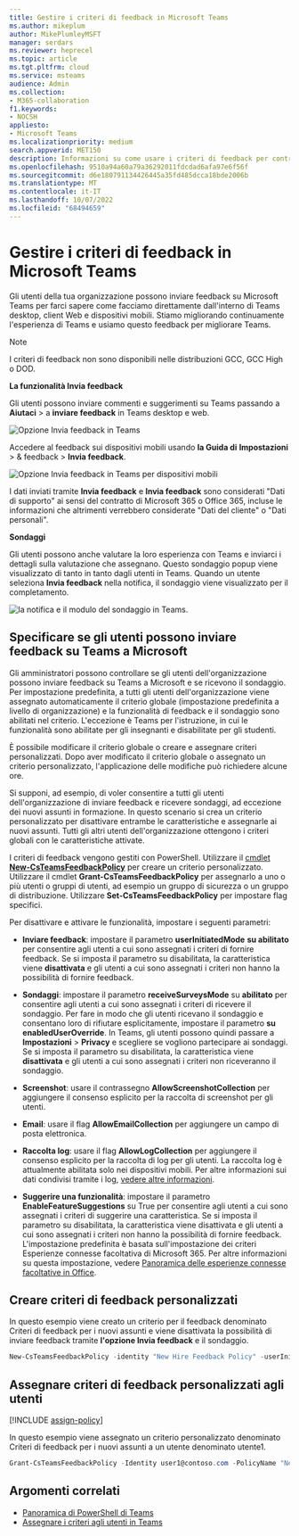 ```yaml
---
title: Gestire i criteri di feedback in Microsoft Teams
ms.author: mikeplum
author: MikePlumleyMSFT
manager: serdars
ms.reviewer: heprecel
ms.topic: article
ms.tgt.pltfrm: cloud
ms.service: msteams
audience: Admin
ms.collection:
- M365-collaboration
f1.keywords:
- NOCSH
appliesto:
- Microsoft Teams
ms.localizationpriority: medium
search.appverid: MET150
description: Informazioni su come usare i criteri di feedback per controllare se gli utenti di Teams nell'organizzazione possono inviare feedback su Teams a Microsoft.
ms.openlocfilehash: 9510a94a60a79a36292011fdcdad6afa97e6f56f
ms.sourcegitcommit: d6e180791134426445a35fd485dcca18bde2006b
ms.translationtype: MT
ms.contentlocale: it-IT
ms.lasthandoff: 10/07/2022
ms.locfileid: "68494659"
---
```

# <a name="manage-feedback-policies-in-microsoft-teams"></a>Gestire i criteri di feedback in Microsoft Teams

Gli utenti della tua organizzazione possono inviare feedback su Microsoft Teams per farci sapere come facciamo direttamente dall'interno di Teams desktop, client Web e dispositivi mobili. Stiamo migliorando continuamente l'esperienza di Teams e usiamo questo feedback per migliorare Teams.

> [!NOTE]
> I criteri di feedback non sono disponibili nelle distribuzioni GCC, GCC High o DOD.

**La funzionalità **Invia feedback****

Gli utenti possono inviare commenti e suggerimenti su Teams passando a **Aiutaci** >  a **inviare feedback** in Teams desktop e web.


![Opzione Invia feedback in Teams](media/manage-feedback-policies-in-teams-give-feedback.png)

Accedere al feedback sui dispositivi mobili usando **la Guida di** **Impostazioni** >  & feedback  > **Invia feedback**.

![Opzione Invia feedback in Teams per dispositivi mobili](media/feedback3.jpg)

 I dati inviati tramite **Invia feedback** e **Invia feedback** sono considerati "Dati di supporto" ai sensi del contratto di Microsoft 365 o Office 365, incluse le informazioni che altrimenti verrebbero considerate "Dati del cliente" o "Dati personali".



**Sondaggi**

Gli utenti possono anche valutare la loro esperienza con Teams e inviarci i dettagli sulla valutazione che assegnano. Questo sondaggio popup viene visualizzato di tanto in tanto dagli utenti in Teams. Quando un utente seleziona **Invia feedback** nella notifica, il sondaggio viene visualizzato per il completamento.

![la notifica e il modulo del sondaggio in Teams.](media/manage-feedback-policies-in-teams-survey.png)

## <a name="set-whether-users-can-send-feedback-about-teams-to-microsoft"></a>Specificare se gli utenti possono inviare feedback su Teams a Microsoft

Gli amministratori possono controllare se gli utenti dell'organizzazione possono inviare feedback su Teams a Microsoft e se ricevono il sondaggio. Per impostazione predefinita, a tutti gli utenti dell'organizzazione viene assegnato automaticamente il criterio globale (impostazione predefinita a livello di organizzazione) e la funzionalità di feedback e il sondaggio sono abilitati nel criterio. L'eccezione è Teams per l'istruzione, in cui le funzionalità sono abilitate per gli insegnanti e disabilitate per gli studenti.

È possibile modificare il criterio globale o creare e assegnare criteri personalizzati. Dopo aver modificato il criterio globale o assegnato un criterio personalizzato, l'applicazione delle modifiche può richiedere alcune ore.

Si supponi, ad esempio, di voler consentire a tutti gli utenti dell'organizzazione di inviare feedback e ricevere sondaggi, ad eccezione dei nuovi assunti in formazione. In questo scenario si crea un criterio personalizzato per disattivare entrambe le caratteristiche e assegnarle ai nuovi assunti. Tutti gli altri utenti dell'organizzazione ottengono i criteri globali con le caratteristiche attivate.  

I criteri di feedback vengono gestiti con PowerShell. Utilizzare il [cmdlet **New-CsTeamsFeedbackPolicy**](/powershell/module/skype/new-csteamsfeedbackpolicy) per creare un criterio personalizzato. Utilizzare il cmdlet **Grant-CsTeamsFeedbackPolicy** per assegnarlo a uno o più utenti o gruppi di utenti, ad esempio un gruppo di sicurezza o un gruppo di distribuzione. Utilizzare **Set-CsTeamsFeedbackPolicy** per impostare flag specifici.

Per disattivare e attivare le funzionalità, impostare i seguenti parametri:

 - **Inviare feedback**: impostare il parametro **userInitiatedMode** **su abilitato** per consentire agli utenti a cui sono assegnati i criteri di fornire feedback. Se si imposta il parametro su disabilitata, la caratteristica viene **disattivata** e gli utenti a cui sono assegnati i criteri non hanno la possibilità di fornire feedback.

 - **Sondaggi**: impostare il parametro **receiveSurveysMode** su **abilitato** per consentire agli utenti a cui sono assegnati i criteri di ricevere il sondaggio. Per fare in modo che gli utenti ricevano il sondaggio e consentano loro di rifiutare esplicitamente, impostare il parametro **su enabledUserOverride**. In Teams, gli utenti possono quindi passare a **Impostazioni** > **Privacy** e scegliere se vogliono partecipare ai sondaggi. Se si imposta il parametro su disabilitata, la caratteristica viene **disattivata** e gli utenti a cui sono assegnati i criteri non riceveranno il sondaggio.

 - **Screenshot**: usare il contrassegno **AllowScreenshotCollection** per aggiungere il consenso esplicito per la raccolta di screenshot per gli utenti.
 - **Email**: usare il flag **AllowEmailCollection** per aggiungere un campo di posta elettronica.
 - **Raccolta log**: usare il flag **AllowLogCollection** per aggiungere il consenso esplicito per la raccolta di log per gli utenti. La raccolta log è attualmente abilitata solo nei dispositivi mobili. Per altre informazioni sui dati condivisi tramite i log, [vedere altre informazioni](https://go.microsoft.com/fwlink/?linkid=2168178).
 - **Suggerire una funzionalità**: impostare il parametro **EnableFeatureSuggestions** su True per consentire agli utenti a cui sono assegnati i criteri di suggerire una caratteristica. Se si imposta il parametro su disabilitata, la caratteristica viene disattivata e gli utenti a cui sono assegnati i criteri non hanno la possibilità di fornire feedback. L'impostazione predefinita è basata sull'impostazione dei criteri Esperienze connesse facoltativa di Microsoft 365. Per altre informazioni su questa impostazione, vedere [Panoramica delle esperienze connesse facoltative in Office](/deployoffice/privacy/optional-connected-experiences).

## <a name="create-a-custom-feedback-policy"></a>Creare criteri di feedback personalizzati

In questo esempio viene creato un criterio per il feedback denominato Criteri di feedback per i nuovi assunti e viene disattivata la possibilità di inviare feedback tramite **l'opzione Invia feedback** e il sondaggio.

```PowerShell
New-CsTeamsFeedbackPolicy -identity "New Hire Feedback Policy" -userInitiatedMode disabled -receiveSurveysMode disabled
```

## <a name="assign-a-custom-feedback-policy-to-users"></a>Assegnare criteri di feedback personalizzati agli utenti

[!INCLUDE [assign-policy](includes/assign-policy.md)]

In questo esempio viene assegnato un criterio personalizzato denominato Criteri di feedback per i nuovi assunti a un utente denominato utente1.

```PowerShell
Grant-CsTeamsFeedbackPolicy -Identity user1@contoso.com -PolicyName "New Hire Feedback Policy"
```

## <a name="related-topics"></a>Argomenti correlati

- [Panoramica di PowerShell di Teams](teams-powershell-overview.md)
- [Assegnare i criteri agli utenti in Teams](policy-assignment-overview.md)
